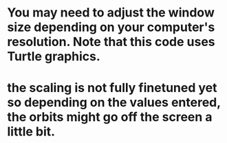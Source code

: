 # You may need to adjust the window size depending on your computer's resolution. Note that this code uses Turtle graphics.
# the scaling is not fully finetuned yet so depending on the values entered, the orbits might go off the screen a little bit.

